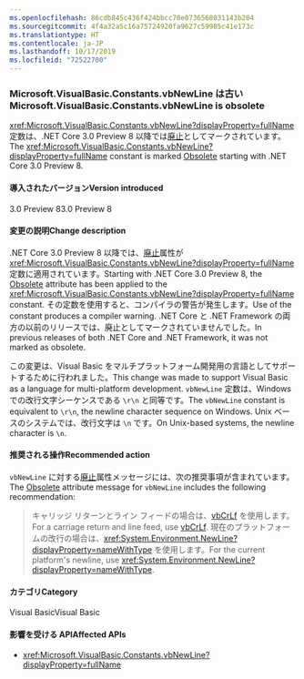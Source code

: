 ```yaml
---
ms.openlocfilehash: 86cdb845c436f424bbcc70e0736568031143b204
ms.sourcegitcommit: 4f4a32a5c16a75724920fa9627c59985c41e173c
ms.translationtype: HT
ms.contentlocale: ja-JP
ms.lasthandoff: 10/17/2019
ms.locfileid: "72522700"
---
```

### <a name="microsoftvisualbasicconstantsvbnewline-is-obsolete"></a><span data-ttu-id="f4809-101">Microsoft.VisualBasic.Constants.vbNewLine は古い</span><span class="sxs-lookup"><span data-stu-id="f4809-101">Microsoft.VisualBasic.Constants.vbNewLine is obsolete</span></span>

<span data-ttu-id="f4809-102"><xref:Microsoft.VisualBasic.Constants.vbNewLine?displayProperty=fullName> 定数は、.NET Core 3.0 Preview 8 以降では[廃止](xref:System.ObsoleteAttribute)としてマークされています。</span><span class="sxs-lookup"><span data-stu-id="f4809-102">The <xref:Microsoft.VisualBasic.Constants.vbNewLine?displayProperty=fullName> constant is marked [Obsolete](xref:System.ObsoleteAttribute) starting with .NET Core 3.0 Preview 8.</span></span>

#### <a name="version-introduced"></a><span data-ttu-id="f4809-103">導入されたバージョン</span><span class="sxs-lookup"><span data-stu-id="f4809-103">Version introduced</span></span>

<span data-ttu-id="f4809-104">3.0 Preview 8</span><span class="sxs-lookup"><span data-stu-id="f4809-104">3.0 Preview 8</span></span>

#### <a name="change-description"></a><span data-ttu-id="f4809-105">変更の説明</span><span class="sxs-lookup"><span data-stu-id="f4809-105">Change description</span></span>

<span data-ttu-id="f4809-106">.NET Core 3.0 Preview 8 以降では、[廃止](xref:System.ObsoleteAttribute)属性が <xref:Microsoft.VisualBasic.Constants.vbNewLine?displayProperty=fullName> 定数に適用されています。</span><span class="sxs-lookup"><span data-stu-id="f4809-106">Starting with .NET Core 3.0 Preview 8, the [Obsolete](xref:System.ObsoleteAttribute) attribute has been applied to the <xref:Microsoft.VisualBasic.Constants.vbNewLine?displayProperty=fullName> constant.</span></span> <span data-ttu-id="f4809-107">その定数を使用すると、コンパイラの警告が発生します。</span><span class="sxs-lookup"><span data-stu-id="f4809-107">Use of the constant produces a compiler warning.</span></span> <span data-ttu-id="f4809-108">.NET Core と .NET Framework の両方の以前のリリースでは、廃止としてマークされていませんでした。</span><span class="sxs-lookup"><span data-stu-id="f4809-108">In previous releases of both .NET Core and .NET Framework, it was not marked as obsolete.</span></span>

<span data-ttu-id="f4809-109">この変更は、Visual Basic をマルチプラットフォーム開発用の言語としてサポートするために行われました。</span><span class="sxs-lookup"><span data-stu-id="f4809-109">This change was made to support Visual Basic as a language for multi-platform development.</span></span> <span data-ttu-id="f4809-110">`vbNewLine` 定数は、Windows での改行文字シーケンスである `\r\n` と同等です。</span><span class="sxs-lookup"><span data-stu-id="f4809-110">The `vbNewLine` constant is equivalent to `\r\n`, the newline character sequence on Windows.</span></span> <span data-ttu-id="f4809-111">Unix ベースのシステムでは、改行文字は `\n` です。</span><span class="sxs-lookup"><span data-stu-id="f4809-111">On Unix-based systems, the newline character is `\n`.</span></span>

#### <a name="recommended-action"></a><span data-ttu-id="f4809-112">推奨される操作</span><span class="sxs-lookup"><span data-stu-id="f4809-112">Recommended action</span></span>

<span data-ttu-id="f4809-113">`vbNewLine` に対する[廃止](xref:System.ObsoleteAttribute)属性メッセージには、次の推奨事項が含まれています。</span><span class="sxs-lookup"><span data-stu-id="f4809-113">The [Obsolete](xref:System.ObsoleteAttribute) attribute message for `vbNewLine` includes the following recommendation:</span></span>

> <span data-ttu-id="f4809-114">キャリッジ リターンとライン フィードの場合は、[vbCrLf](xref:Microsoft.VisualBasic.Constants.vbCrLf) を使用します。</span><span class="sxs-lookup"><span data-stu-id="f4809-114">For a carriage return and line feed, use [vbCrLf](xref:Microsoft.VisualBasic.Constants.vbCrLf).</span></span> <span data-ttu-id="f4809-115">現在のプラットフォームの改行の場合は、<xref:System.Environment.NewLine?displayProperty=nameWithType> を使用します。</span><span class="sxs-lookup"><span data-stu-id="f4809-115">For the current platform's newline, use <xref:System.Environment.NewLine?displayProperty=nameWithType>.</span></span>

#### <a name="category"></a><span data-ttu-id="f4809-116">カテゴリ</span><span class="sxs-lookup"><span data-stu-id="f4809-116">Category</span></span>

<span data-ttu-id="f4809-117">Visual Basic</span><span class="sxs-lookup"><span data-stu-id="f4809-117">Visual Basic</span></span>

#### <a name="affected-apis"></a><span data-ttu-id="f4809-118">影響を受ける API</span><span class="sxs-lookup"><span data-stu-id="f4809-118">Affected APIs</span></span>

- <xref:Microsoft.VisualBasic.Constants.vbNewLine?displayProperty=fullName>

<!--

### Affected APIs

- `F:Microsoft.VisualBasic.Constants.vbNewLine`

-->
